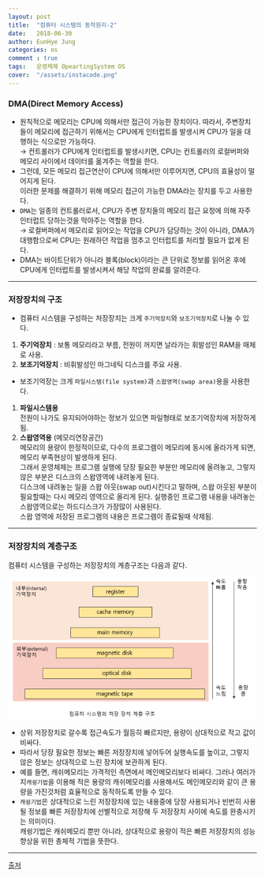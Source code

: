 ```yaml
---
layout: post
title:  "컴퓨터 시스템의 동작원리-2"
date:   2018-06-30
author: EunHye Jung
categories: os
comment : true
tags:	운영체제 OpeartingSystem OS
cover:  "/assets/instacode.png"
---
```

   

### DMA(Direct Memory Access) 
  
* 원칙적으로 메모리는 CPU에 의해서만 접근이 가능한 장치이다. 
  따라서, 주변장치들이 메모리에 접근하기 위해서는 CPU에게 인터럽트를 발생시켜 CPU가 일을 대행하는 식으로만 가능하다.  
  → 컨트롤러가 CPU에게 인터럽트를 발생시키면, CPU는 컨트롤러의 로컬버퍼와 메모리 사이에서 데이터를 옮겨주는 역할을 한다.  
* 그런데, 모든 메모리 접근연산이 CPU에 의해서만 이루어지면, CPU의 효율성이 떨어지게 된다.  
  이러한 문제를 해결하기 위해 메모리 접근이 가능한 DMA라는 장치를 두고 사용한다.  
* `DMA`는 일종의 컨트롤러로서, CPU가 주변 장치들의 메모리 접근 요청에 의해 자주 인터럽트 당하는것을 막아주는 역할을 한다.  
  →  로컬버퍼에서 메모리로 읽어오는 작업을 CPU가 담당하는 것이 아니라, DMA가 대행함으로써 CPU는 원래하던 작업을 멈추고 인터럽트를 처리할 필요가 없게 된다.  
* DMA는 바이트단위가 아니라 블록(block)이라는 큰 단위로 정보를 읽어온 후에 CPU에게 인터럽트를 발생시켜서 해당 작업의 완료를 알려준다.  
  
- - -
  
  
### 저장장치의 구조
  
* 컴퓨터 시스템을 구성하는 저장장치는 크게 `주기억장치`와 `보조기억장치`로 나눌 수 있다.  
 1) **주기억장치** : 보통 메모리라고 부름, 전원이 꺼지면 날라가는 휘발성인 RAM을 매체로 사용.  
 2) **보조기억장치** : 비휘발성인 마그네틱 디스크를 주요 사용.  
* 보조기억장는 크게 `파일시스템(file system)`과 `스왑영역(swap area)`용을 사용한다. 
 1) **파일시스템용**  
   전원이 나가도 유지되어야하는 정보가 있으면 파일형태로 보조기억장치에 저장하게 됨.  
 2) **스왑영역용** (메모리연장공간)  
   메모리의 용량이 한정적이므로, 다수의 프로그램이 메모리에 동시에 올라가게 되면, 메모리 부족현상이 발생하게 된다.  
   그래서 운영체제는 프로그램 실행에 당장 필요한 부분만 메모리에 올려놓고, 그렇지 않은 부분은 디스크의 스왑영역에 내려놓게 된다.   
   디스크에 내려놓는 일을 스왑 아웃(swap out)시킨다고 말하며, 스왑 아웃된 부분이 필요할때는 다시 메모리 영역으로 올리게 된다. 실행중인 프로그램 내용을 내려놓는 스왑영역으로는 하드디스크가 가장많이 사용된다.    
   스왑 영역에 저장된 프로그램의 내용은 프로그램이 종료될때 삭제됨.  
  
  
- - -
  
### 저장장치의 계층구조   
  
컴퓨터 시스템을 구성하는 저장장치의 계층구조는 다음과 같다.  
   
![content01](/assets/contents/content03.PNG)  
   
* 상위 저장장치로 갈수록 접근속도가 월등히 빠르지만, 용량이 상대적으로 작고 값이 비싸다.  
* 따라서 당장 필요한 정보는 빠른 저장장치에 넣어두어 실행속도를 높이고, 그렇지 않은 정보는 상대적으로 느린 장치에 보관하게 된다.  
* 예를 들면, 캐쉬메모리는 가격적인 측면에서 메인메모리보다 비싸다. 그러나 여러가지`캐슁기법`을 이용해 적은 용량의 캐쉬메모리를 사용해서도 메인메모리와 같이 큰 용량을 가진것처럼 효율적으로 동작하도록 만들 수 있다.   
* `캐슁기법`은 상대적으로 느린 저장장치에 있는 내용중에 당장 사용되거나 빈번히 사용될 정보를 빠른 저장장치에 선별적으로 저장해 두 저장장치 사이에 속도를 완충시키는 의미이다.  
  캐슁기법은 캐쉬메모리 뿐만 아니라, 상대적으로 용량이 적은 빠른 저장장치의 성능향상을 위한 총체적 기법을 뜻한다.  
  
- - -
  
[출저](https://book.naver.com/bookdb/book_detail.nhn?bid=4392911)  
  
    
  
